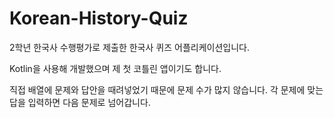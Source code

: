 # Korean-History-Quiz

2학년 한국사 수행평가로 제출한 한국사 퀴즈 어플리케이션입니다.

Kotlin을 사용해 개발했으며 제 첫 코틀린 앱이기도 합니다.

직접 배열에 문제와 답안을 때려넣었기 때문에 문제 수가 많지 않습니다.
각 문제에 맞는 답을 입력하면 다음 문제로 넘어갑니다.
